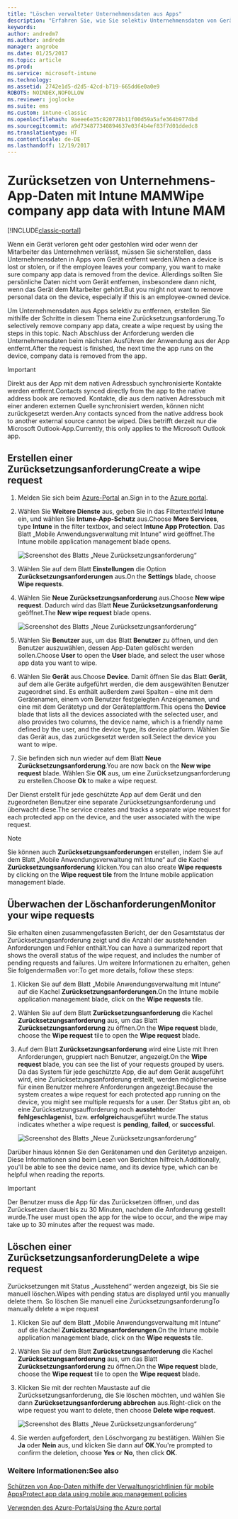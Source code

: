 ```yaml
---
title: "Löschen verwalteter Unternehmensdaten aus Apps"
description: "Erfahren Sie, wie Sie selektiv Unternehmensdaten von Geräten entfernen können."
keywords: 
author: andredm7
ms.author: andredm
manager: angrobe
ms.date: 01/25/2017
ms.topic: article
ms.prod: 
ms.service: microsoft-intune
ms.technology: 
ms.assetid: 2742e1d5-d2d5-42cd-b719-665dd6e0a0e9
ROBOTS: NOINDEX,NOFOLLOW
ms.reviewer: joglocke
ms.suite: ems
ms.custom: intune-classic
ms.openlocfilehash: 9aeee6e35c820778b11f00d59a5afe364b9774bd
ms.sourcegitcommit: a9d734877340894637e03f4b4ef83f7d01ddedc8
ms.translationtype: HT
ms.contentlocale: de-DE
ms.lasthandoff: 12/19/2017
---
```

# <a name="wipe-company-app-data-with-intune-mam"></a><span data-ttu-id="2801e-103">Zurücksetzen von Unternehmens-App-Daten mit Intune MAM</span><span class="sxs-lookup"><span data-stu-id="2801e-103">Wipe company app data with Intune MAM</span></span>

[!INCLUDE[classic-portal](../includes/classic-portal.md)]

<span data-ttu-id="2801e-104">Wenn ein Gerät verloren geht oder gestohlen wird oder wenn der Mitarbeiter das Unternehmen verlässt, müssen Sie sicherstellen, dass Unternehmensdaten in Apps vom Gerät entfernt werden.</span><span class="sxs-lookup"><span data-stu-id="2801e-104">When a device is lost or stolen, or if the employee leaves your company, you want to make sure company app data is removed from the device.</span></span> <span data-ttu-id="2801e-105">Allerdings sollten Sie persönliche Daten nicht vom Gerät entfernen, insbesondere dann nicht, wenn das Gerät dem Mitarbeiter gehört.</span><span class="sxs-lookup"><span data-stu-id="2801e-105">But you might not want to remove personal data on the device, especially if this is an employee-owned device.</span></span>

<span data-ttu-id="2801e-106">Um Unternehmensdaten aus Apps selektiv zu entfernen, erstellen Sie mithilfe der Schritte in diesem Thema eine Zurücksetzungsanforderung.</span><span class="sxs-lookup"><span data-stu-id="2801e-106">To selectively remove company app data, create a wipe request by using the steps in this topic.</span></span> <span data-ttu-id="2801e-107">Nach Abschluss der Anforderung werden die Unternehmensdaten beim nächsten Ausführen der Anwendung aus der App entfernt.</span><span class="sxs-lookup"><span data-stu-id="2801e-107">After the request is finished, the next time the app runs on the device, company data is removed from the app.</span></span>

>[!IMPORTANT]
> <span data-ttu-id="2801e-108">Direkt aus der App mit dem nativen Adressbuch synchronisierte Kontakte werden entfernt.</span><span class="sxs-lookup"><span data-stu-id="2801e-108">Contacts synced directly from the app to the native address book are removed.</span></span> <span data-ttu-id="2801e-109">Kontakte, die aus dem nativen Adressbuch mit einer anderen externen Quelle synchronisiert werden, können nicht zurückgesetzt werden.</span><span class="sxs-lookup"><span data-stu-id="2801e-109">Any contacts synced from the native address book to another external source cannot be wiped.</span></span> <span data-ttu-id="2801e-110">Dies betrifft derzeit nur die Microsoft Outlook-App.</span><span class="sxs-lookup"><span data-stu-id="2801e-110">Currently, this only applies to the Microsoft Outlook app.</span></span>

## <a name="create-a-wipe-request"></a><span data-ttu-id="2801e-111">Erstellen einer Zurücksetzungsanforderung</span><span class="sxs-lookup"><span data-stu-id="2801e-111">Create a wipe request</span></span>

1.  <span data-ttu-id="2801e-112">Melden Sie sich beim [Azure-Portal](https://portal.azure.com) an.</span><span class="sxs-lookup"><span data-stu-id="2801e-112">Sign in to the [Azure portal](https://portal.azure.com).</span></span>

2.  <span data-ttu-id="2801e-113">Wählen Sie **Weitere Dienste** aus, geben Sie in das Filtertextfeld **Intune** ein, und wählen Sie **Intune-App-Schutz** aus.</span><span class="sxs-lookup"><span data-stu-id="2801e-113">Choose **More Services**, type **Intune** in the filter textbox, and select **Intune App Protection**.</span></span> <span data-ttu-id="2801e-114">Das Blatt „Mobile Anwendungsverwaltung mit Intune“ wird geöffnet.</span><span class="sxs-lookup"><span data-stu-id="2801e-114">The Intune mobile application management blade opens.</span></span>

    ![Screenshot des Blatts „Neue Zurücksetzungsanforderung“](../media/AppManagement/wipe-request-mam-main-blade.png)

2.  <span data-ttu-id="2801e-116">Wählen Sie auf dem Blatt **Einstellungen** die Option **Zurücksetzungsanforderungen** aus.</span><span class="sxs-lookup"><span data-stu-id="2801e-116">On the **Settings** blade, choose **Wipe requests**.</span></span>

3.  <span data-ttu-id="2801e-117">Wählen Sie **Neue Zurücksetzungsanforderung** aus.</span><span class="sxs-lookup"><span data-stu-id="2801e-117">Choose  **New wipe request**.</span></span> <span data-ttu-id="2801e-118">Dadurch wird das Blatt **Neue Zurücksetzungsanforderung** geöffnet.</span><span class="sxs-lookup"><span data-stu-id="2801e-118">The **New wipe request** blade opens.</span></span>

    ![Screenshot des Blatts „Neue Zurücksetzungsanforderung“](../media/AppManagement/AzurePortal_MAM_NewWipeRequest.png)

4.  <span data-ttu-id="2801e-120">Wählen Sie **Benutzer** aus, um das Blatt **Benutzer** zu öffnen, und den Benutzer auszuwählen, dessen App-Daten gelöscht werden sollen.</span><span class="sxs-lookup"><span data-stu-id="2801e-120">Choose **User** to open the **User** blade, and select the user whose app data you want to wipe.</span></span>

5.  <span data-ttu-id="2801e-121">Wählen Sie **Gerät** aus.</span><span class="sxs-lookup"><span data-stu-id="2801e-121">Choose **Device**.</span></span> <span data-ttu-id="2801e-122">Damit öffnen Sie das Blatt **Gerät**, auf dem alle Geräte aufgeführt werden, die dem ausgewählten Benutzer zugeordnet sind. Es enthält außerdem zwei Spalten – eine mit dem Gerätenamen, einem vom Benutzer festgelegten Anzeigenamen, und eine mit dem Gerätetyp und der Geräteplattform.</span><span class="sxs-lookup"><span data-stu-id="2801e-122">This opens the **Device** blade that lists all the devices associated with the selected user, and also provides two columns, the device name, which is a friendly name defined by the user, and the device type, its device platform.</span></span> <span data-ttu-id="2801e-123">Wählen Sie das Gerät aus, das zurückgesetzt werden soll.</span><span class="sxs-lookup"><span data-stu-id="2801e-123">Select the device you want to wipe.</span></span>

6.  <span data-ttu-id="2801e-124">Sie befinden sich nun wieder auf dem Blatt **Neue Zurücksetzungsanforderung**.</span><span class="sxs-lookup"><span data-stu-id="2801e-124">You are now back on the **New wipe request** blade.</span></span> <span data-ttu-id="2801e-125">Wählen Sie **OK** aus, um eine Zurücksetzungsanforderung zu erstellen.</span><span class="sxs-lookup"><span data-stu-id="2801e-125">Choose **Ok** to make a wipe request.</span></span> 

<span data-ttu-id="2801e-126">Der Dienst erstellt für jede geschützte App auf dem Gerät und den zugeordneten Benutzer eine separate Zurücksetzungsanforderung und überwacht diese.</span><span class="sxs-lookup"><span data-stu-id="2801e-126">The service creates and tracks a separate wipe request for each protected app on the device, and the user associated with the wipe request.</span></span>

>[!NOTE]
> <span data-ttu-id="2801e-127">Sie können auch **Zurücksetzungsanforderungen** erstellen, indem Sie auf dem Blatt „Mobile Anwendungsverwaltung mit Intune“ auf die Kachel **Zurücksetzungsanforderung** klicken.</span><span class="sxs-lookup"><span data-stu-id="2801e-127">You can also create **Wipe requests** by clicking on the **Wipe request tile** from the Intune mobile application management blade.</span></span>

## <a name="monitor-your-wipe-requests"></a><span data-ttu-id="2801e-128">Überwachen der Löschanforderungen</span><span class="sxs-lookup"><span data-stu-id="2801e-128">Monitor your wipe requests</span></span>

<span data-ttu-id="2801e-129">Sie erhalten einen zusammengefassten Bericht, der den Gesamtstatus der Zurücksetzungsanforderung zeigt und die Anzahl der ausstehenden Anforderungen und Fehler enthält.</span><span class="sxs-lookup"><span data-stu-id="2801e-129">You can have a summarized report that shows the overall status of the wipe request, and includes the number of pending requests and failures.</span></span> <span data-ttu-id="2801e-130">Um weitere Informationen zu erhalten, gehen Sie folgendermaßen vor:</span><span class="sxs-lookup"><span data-stu-id="2801e-130">To get more details, follow these steps:</span></span>

1.  <span data-ttu-id="2801e-131">Klicken Sie auf dem Blatt „Mobile Anwendungsverwaltung mit Intune“ auf die Kachel **Zurücksetzungsanforderungen**.</span><span class="sxs-lookup"><span data-stu-id="2801e-131">On the Intune mobile application management blade, click on the **Wipe requests** tile.</span></span>

2.  <span data-ttu-id="2801e-132">Wählen Sie auf dem Blatt **Zurücksetzungsanforderung** die Kachel **Zurücksetzungsanforderung** aus, um das Blatt **Zurücksetzungsanforderung** zu öffnen.</span><span class="sxs-lookup"><span data-stu-id="2801e-132">On the **Wipe request** blade, choose the **Wipe request** tile to open the **Wipe request** blade.</span></span>

3.  <span data-ttu-id="2801e-133">Auf dem Blatt **Zurücksetzungsanforderung** wird eine Liste mit Ihren Anforderungen, gruppiert nach Benutzer, angezeigt.</span><span class="sxs-lookup"><span data-stu-id="2801e-133">On the **Wipe request** blade, you can see the list of your requests grouped by users.</span></span> <span data-ttu-id="2801e-134">Da das System für jede geschützte App, die auf dem Gerät ausgeführt wird, eine Zurücksetzungsanforderung erstellt, werden möglicherweise für einen Benutzer mehrere Anforderungen angezeigt.</span><span class="sxs-lookup"><span data-stu-id="2801e-134">Because the system creates a wipe request for each protected app running on the device, you might see multiple requests for a user.</span></span> <span data-ttu-id="2801e-135">Der Status gibt an, ob eine Zurücksetzungsaufforderung noch **aussteht**oder **fehlgeschlagen**ist, bzw. **erfolgreich**ausgeführt wurde.</span><span class="sxs-lookup"><span data-stu-id="2801e-135">The status indicates whether a wipe request is **pending**, **failed**, or **successful**.</span></span>

    ![Screenshot des Blatts „Neue Zurücksetzungsanforderung“](../media/AppManagement/wipe-request-status-1.png)

<span data-ttu-id="2801e-137">Darüber hinaus können Sie den Gerätenamen und den Gerätetyp anzeigen. Diese Informationen sind beim Lesen von Berichten hilfreich.</span><span class="sxs-lookup"><span data-stu-id="2801e-137">Additionally, you'll be able to see the device name, and its device type, which can be helpful when reading the reports.</span></span>

>[!IMPORTANT]
> <span data-ttu-id="2801e-138">Der Benutzer muss die App für das Zurücksetzen öffnen, und das Zurücksetzen dauert bis zu 30 Minuten, nachdem die Anforderung gestellt wurde.</span><span class="sxs-lookup"><span data-stu-id="2801e-138">The user must open the app for the wipe to occur, and the wipe may take up to 30 minutes after the request was made.</span></span>

## <a name="delete-a-wipe-request"></a><span data-ttu-id="2801e-139">Löschen einer Zurücksetzungsanforderung</span><span class="sxs-lookup"><span data-stu-id="2801e-139">Delete a wipe request</span></span>

<span data-ttu-id="2801e-140">Zurücksetzungen mit Status „Ausstehend“ werden angezeigt, bis Sie sie manuell löschen.</span><span class="sxs-lookup"><span data-stu-id="2801e-140">Wipes with pending status are displayed until you manually delete them.</span></span>  <span data-ttu-id="2801e-141">So löschen Sie manuell eine Zurücksetzungsanforderung</span><span class="sxs-lookup"><span data-stu-id="2801e-141">To manually delete a wipe request</span></span>

1.  <span data-ttu-id="2801e-142">Klicken Sie auf dem Blatt „Mobile Anwendungsverwaltung mit Intune“ auf die Kachel **Zurücksetzungsanforderungen**.</span><span class="sxs-lookup"><span data-stu-id="2801e-142">On the Intune mobile application management blade, click on the **Wipe requests** tile.</span></span>

2.  <span data-ttu-id="2801e-143">Wählen Sie auf dem Blatt **Zurücksetzungsanforderung** die Kachel **Zurücksetzungsanforderung** aus, um das Blatt **Zurücksetzungsanforderung** zu öffnen.</span><span class="sxs-lookup"><span data-stu-id="2801e-143">On the **Wipe request** blade, choose the **Wipe request** tile to open the **Wipe request** blade.</span></span>

3.  <span data-ttu-id="2801e-144">Klicken Sie mit der rechten Maustaste auf die Zurücksetzungsanforderung, die Sie löschen möchten, und wählen Sie dann **Zurücksetzungsanforderung abbrechen** aus.</span><span class="sxs-lookup"><span data-stu-id="2801e-144">Right-click on the wipe request you want to delete, then choose **Delete wipe request**.</span></span>

    ![Screenshot des Blatts „Neue Zurücksetzungsanforderung“](../media/AppManagement/delete-wipe-request.png)

4.  <span data-ttu-id="2801e-146">Sie werden aufgefordert, den Löschvorgang zu bestätigen. Wählen Sie **Ja** oder **Nein** aus, und klicken Sie dann auf **OK**.</span><span class="sxs-lookup"><span data-stu-id="2801e-146">You're prompted to confirm the deletion, choose **Yes** or **No**, then click **OK**.</span></span>


### <a name="see-also"></a><span data-ttu-id="2801e-147">Weitere Informationen:</span><span class="sxs-lookup"><span data-stu-id="2801e-147">See also</span></span>
[<span data-ttu-id="2801e-148">Schützen von App-Daten mithilfe der Verwaltungsrichtlinien für mobile Apps</span><span class="sxs-lookup"><span data-stu-id="2801e-148">Protect app data using mobile app management policies </span></span>](protect-app-data-using-mobile-app-management-policies-with-microsoft-intune.md)

[<span data-ttu-id="2801e-149">Verwenden des Azure-Portals</span><span class="sxs-lookup"><span data-stu-id="2801e-149">Using the Azure portal</span></span>](azure-portal-for-microsoft-intune-mam-policies.md)
